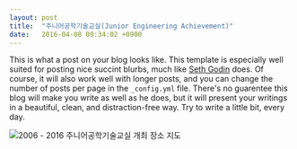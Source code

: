 ```yaml
---
layout: post
title:  "주니어공학기술교실(Junior Engineering Achievement)"
date:   2016-04-08 09:34:02 +0900
---
```


This is what a post on your blog looks like. This template is especially well suited for posting nice succint blurbs, much like [Seth Godin](http://sethgodin.typepad.com/) does. Of course, it will also work well with longer posts, and you can change the number of posts per page in the `_config.yml` file. There's no guarentee this blog will make you write as well as he does, but it will present your writings in a beautiful, clean, and distraction-free way. Try to write a little bit, every day.

![2006 - 2016 주니어공학기술교실 개최 장소 지도](./img/2016_YEHS_JEA_pointmap.png, "주니어공학기술교실 개최 장소")